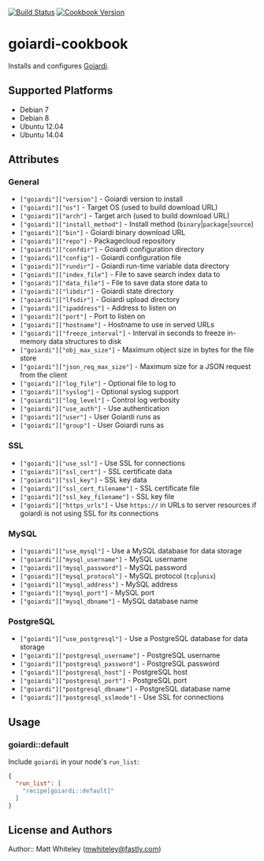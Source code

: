 [![Build Status](http://img.shields.io/travis/whiteley/chef-goiardi.svg)](http://travis-ci.org/whiteley/chef-goiardi)
[![Cookbook Version](https://img.shields.io/cookbook/v/goiardi.svg)](https://supermarket.chef.io/cookbooks/goiardi)

# goiardi-cookbook

Installs and configures [Goiardi](http://goiardi.gl).

## Supported Platforms

* Debian 7
* Debian 8
* Ubuntu 12.04
* Ubuntu 14.04

## Attributes

### General
* `["goiardi"]["version"]` - Goiardi version to install
* `["goiardi"]["os"]` - Target OS (used to build download URL)
* `["goiardi"]["arch"]` - Target arch (used to build download URL)
* `["goiardi"]["install_method"]` - Install method (`binary`|`package`|`source`)
* `["goiardi"]["bin"]` - Goiardi binary download URL
* `["goiardi"]["repo"]` - Packagecloud repository
* `["goiardi"]["confdir"]` - Goiardi configuration directory
* `["goiardi"]["config"]` - Goiardi configuration file
* `["goiardi"]["rundir"]` - Goiardi run-time variable data directory
* `["goiardi"]["index_file"]` - File to save search index data to
* `["goiardi"]["data_file"]` - File to save data store data to
* `["goiardi"]["libdir"]` - Goiardi state directory
* `["goiardi"]["lfsdir"]` - Goiardi upload directory
* `["goiardi"]["ipaddress"]` - Address to listen on
* `["goiardi"]["port"]` - Port to listen on
* `["goiardi"]["hostname"]` - Hostname to use in served URLs
* `["goiardi"]["freeze_interval"]` - Interval in seconds to freeze in-memory
data structures to disk
* `["goiardi"]["obj_max_size"]` - Maximum object size in bytes for the file
store
* `["goiardi"]["json_req_max_size"]` - Maximum size for a JSON request from
the client
* `["goiardi"]["log_file"]` - Optional file to log to
* `["goiardi"]["syslog"]` - Optional syslog support
* `["goiardi"]["log_level"]` - Control log verbosity
* `["goiardi"]["use_auth"]` - Use authentication
* `["goiardi"]["user"]` - User Goiardi runs as
* `["goiardi"]["group"]` - User Goiardi runs as

### SSL
* `["goiardi"]["use_ssl"]` - Use SSL for connections
* `["goiardi"]["ssl_cert"]` - SSL certificate data
* `["goiardi"]["ssl_key"]` - SSL key data
* `["goiardi"]["ssl_cert_filename"]` - SSL certificate file
* `["goiardi"]["ssl_key_filename"]` - SSL key file
* `["goiardi"]["https_urls"]` - Use `https://` in URLs to server resources if
goiardi is not using SSL for its connections

### MySQL
* `["goiardi"]["use_mysql"]` - Use a MySQL database for data storage
* `["goiardi"]["mysql_username"]` - MySQL username
* `["goiardi"]["mysql_password"]` - MySQL password
* `["goiardi"]["mysql_protocol"]` - MySQL protocol (`tcp`|`unix`)
* `["goiardi"]["mysql_address"]` - MySQL address
* `["goiardi"]["mysql_port"]` - MySQL port
* `["goiardi"]["mysql_dbname"]` - MySQL database name

### PostgreSQL
* `["goiardi"]["use_postgresql"]` - Use a PostgreSQL database for data storage
* `["goiardi"]["postgresql_username"]` - PostgreSQL username
* `["goiardi"]["postgresql_password"]` - PostgreSQL password
* `["goiardi"]["postgresql_host"]` - PostgreSQL host
* `["goiardi"]["postgresql_port"]` - PostgreSQL port
* `["goiardi"]["postgresql_dbname"]` - PostgreSQL database name
* `["goiardi"]["postgresql_sslmode"]` - Use SSL for connections

## Usage

### goiardi::default

Include `goiardi` in your node's `run_list`:

```json
{
  "run_list": [
    "recipe[goiardi::default]"
  ]
}
```

## License and Authors

Author:: Matt Whiteley (<mwhiteley@fastly.com>)
